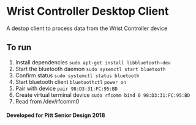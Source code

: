 # Wrist Controller Desktop Client
A destop client to process data from the Wrist Controller device 

## To run
1. Install dependencies
`sudo apt-get install libbluetooth-dev`
2. Start the bluetooth daemon
`sudo sysemctl start bluetooth`
3. Confirm status
`sudo systemctl status bluetooth`
4. Start bluetooth client
`bluetoothctl`
`power on`
5. Pair with device
`pair 98:D3:31:FC:95:BD`
6. Create virtual terminal device
`sudo rfcomm bind 0 98:D3:31:FC:95:BD`
7. Read from /dev/rfcomm0


#### Developed for Pitt Senior Design 2018
